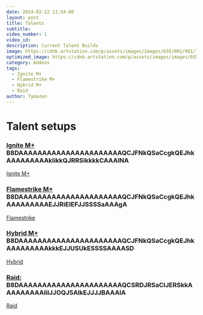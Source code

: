 ```yaml
---
date: 2024-02-22 11:54:00
layout: post
title: Talents
subtitle:
video_number: 1
video_id:
description: Current Talent Builds
image: https://cdnb.artstation.com/p/assets/images/images/035/001/961/large/istvan-danyi-firemage-2500.jpg?1613835891
optimized_image: https://cdnb.artstation.com/p/assets/images/images/035/001/961/large/istvan-danyi-firemage-2500.jpg?1613835891
category: Addons
tags:
  - Ignite M+
  - Flamestrike M+
  - Hybrid M+
  - Raid
author: Tymazen
---
```

# Talent setups

### [Ignite M+](https://www.wowhead.com/talent-calc/mage/fire/DAPFYElYQQEQVIkQVUBUNVVRCIVFVEVQZECBA) B8DAAAAAAAAAAAAAAAAAAAAAAQCJFNkQSaCcgkQEJhkAAAAAAAAAkIikkQJRRSikkkkCAAAINA
<a href="https://www.wowhead.com/talent-calc/embed/mage/fire/DAPFYElYQQEQVIkQVUBUNVVRCIVFVEVQZECBA">Ignite M+</a>

### [Flamestrike M+](https://www.wowhead.com/talent-calc/mage/fire/DAPFYElYQQEQVIkQVUBUNVVRSJUVUURAZEBQ) B8DAAAAAAAAAAAAAAAAAAAAAAQCJFNkQSaCcgkQEJhkAAAAAAAAAEJJRiElEFJJSSSSaAAAgA
<a href="https://www.wowhead.com/talent-calc/embed/mage/fire/DAPFYElYQQEQVIkQVUBUNVVRSJUVUURAZEBQ">Flamestrike</a>

### [Hybrid M+](https://www.wowhead.com/talent-calc/mage/fire/DAPFYElYQQEQVIkQVUBUNVVRSJERVEVQZEBE) B8DAAAAAAAAAAAAAAAAAAAAAAQCJFNkQSaCcgkQEJhkAAAAAAAAAkkkEJJUSUkESSSSAAAASD
<a href="https://www.wowhead.com/talent-calc/embed/mage/fire/DAPFYElYQQEQVIkQVUBUNVVRSJERVEVQZEBE">Hybrid</a>

### [Raid:](https://www.wowhead.com/talent-calc/mage/fire/DAPFYAlYQQUQUYkQVUBUNVVRGYFBVERVYEBA) B8DAAAAAAAAAAAAAAAAAAAAAAQCSRDJRSaCIJERSkkAAAAAAAAAIiIJJOQJ5AlkEJJJJBAAAIA
<a href="https://www.wowhead.com/talent-calc/embed/mage/fire/DAPFYAlYQQUQUYkQVUBUNVVRGYFBVERVYEBA">Raid</a>
